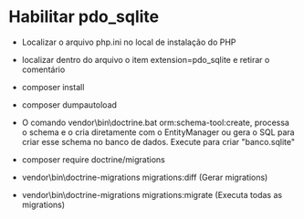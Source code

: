 # Habilitar pdo_sqlite
- Localizar o arquivo php.ini no local de instalação do PHP
- localizar dentro do arquivo o item extension=pdo_sqlite e retirar o comentário

- composer install
- composer dumpautoload

- O comando vendor\bin\doctrine.bat orm:schema-tool:create, processa o schema e o cria diretamente com o EntityManager ou gera o SQL para criar esse schema no banco de dados. Execute para criar "banco.sqlite"

- composer require doctrine/migrations
- vendor\bin\doctrine-migrations migrations:diff (Gerar migrations)
- vendor\bin\doctrine-migrations migrations:migrate (Executa todas as migrations)
